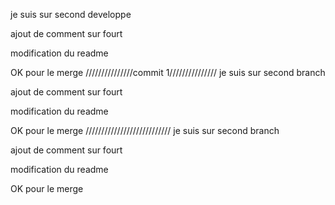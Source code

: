 je suis sur second developpe

ajout de comment sur fourt
 
modification du readme

OK pour le merge
///////////////commit 1///////////////
je suis sur second branch

ajout de comment sur fourt
 
modification du readme

OK pour le merge
///////////////////////////
je suis sur second branch

ajout de comment sur fourt
 
modification du readme

OK pour le merge